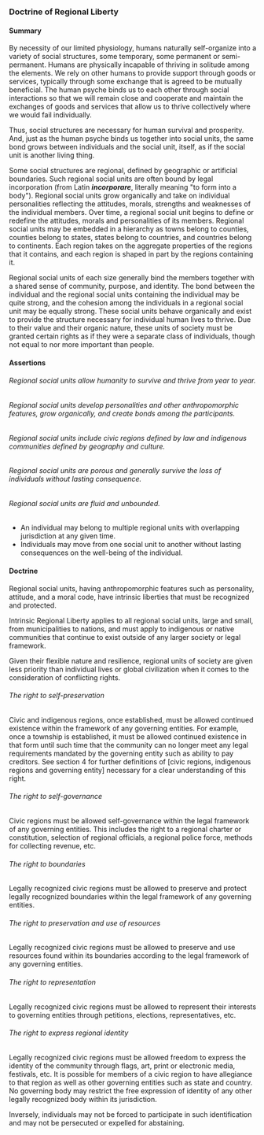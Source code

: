 ### Doctrine of Regional Liberty

#### Summary
By necessity of our limited physiology, humans naturally self-organize into a variety of social structures, some temporary, some permanent or semi-permanent.  Humans are physically incapable of thriving in solitude among the elements.  We rely on other humans to provide support through goods or services, typically through some exchange that is agreed to be mutually beneficial.  The human psyche binds us to each other through social interactions so that we will remain close and cooperate and maintain the exchanges of goods and services that allow us to thrive collectively where we would fail individually.

Thus, social structures are necessary for human survival and prosperity.  And, just as the human psyche binds us together into social units, the same bond grows between individuals and the social unit, itself, as if the social unit is another living thing.

Some social structures are regional, defined by geographic or artificial boundaries.  Such regional social units are often bound by legal incorporation (from Latin *__incorporare__*, literally meaning "to form into a body").  Regional social units grow organically and take on individual personalities reflecting the attitudes, morals, strengths and weaknesses of the individual members.  Over time, a regional social unit begins to define or redefine the attitudes, morals and personalities of its members.  Regional social units may be embedded in a hierarchy as towns belong to counties, counties belong to states, states belong to countries, and countries belong to continents.  Each region takes on the aggregate properties of the regions that it contains, and each region is shaped in part by the regions containing it.

Regional social units of each size generally bind the members together with a shared sense of community, purpose, and identity.  The bond between the individual and the regional social units containing the individual may be quite strong, and the cohesion among the individuals in a regional social unit may be equally strong.  These social units behave organically and exist to provide the structure necessary for individual human lives to thrive.  Due to their value and their organic nature, these units of society must be granted certain rights as if they were a separate class of individuals, though not equal to nor more important than people.

#### Assertions
###### Regional social units allow humanity to survive and thrive from year to year.
###### Regional social units develop personalities and other anthropomorphic features, grow organically, and create bonds among the participants.
###### Regional social units include civic regions defined by law and indigenous communities defined by geography and culture.
###### Regional social units are porous and generally survive the loss of individuals without lasting consequence.
###### Regional social units are fluid and unbounded.
-  An individual may belong to multiple regional units with overlapping jurisdiction at any given time.
-  Individuals may move from one social unit to another without lasting consequences on the well-being of the individual.

#### Doctrine
Regional social units, having anthropomorphic features such as personality, attitude, and a moral code, have intrinsic liberties that must be recognized and protected.

Intrinsic Regional Liberty applies to all regional social units, large and small, from municipalities to nations, and must apply to indigenous or native communities that continue to exist outside of any larger society or legal framework.

Given their flexible nature and resilience, regional units of society are given less priority than individual lives or global civilization when it comes to the consideration of conflicting rights.

###### The right to self-preservation
Civic and indigenous regions, once established, must be allowed continued existence within the framework of any governing entities.  For example, once a township is established, it must be allowed continued existence in that form until such time that the community can no longer meet any legal requirements mandated by the governing entity such as ability to pay creditors.  See section 4 for further definitions of [civic regions, indigenous regions and governing entity] necessary for a clear understanding of this right.

###### The right to self-governance
Civic regions must be allowed self-governance within the legal framework of any governing entities.  This includes the right to a regional charter or constitution, selection of regional officials, a regional police force, methods for collecting revenue, etc.

###### The right to boundaries
Legally recognized civic regions must be allowed to preserve and protect legally recognized boundaries within the legal framework of any governing entities.

###### The right to preservation and use of resources
Legally recognized civic regions must be allowed to preserve and use resources found within its boundaries according to the legal framework of any governing entities.

###### The right to representation
Legally recognized civic regions must be allowed to represent their interests to governing entities through petitions, elections, representatives, etc.

###### The right to express regional identity
Legally recognized civic regions must be allowed freedom to express the identity of the community through flags, art, print or electronic media, festivals, etc.  It is possible for members of a civic region to have allegiance to that region as well as other governing entities such as state and country.  No governing body may restrict the free expression of identity of any other legally recognized body within its jurisdiction.

Inversely, individuals may not be forced to participate in such identification and may not be persecuted or expelled for abstaining.

